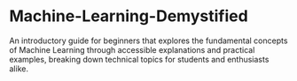 # Machine-Learning-Demystified
An introductory guide for beginners that explores the fundamental concepts of Machine Learning through accessible explanations and practical examples, breaking down technical topics for students and enthusiasts alike.
